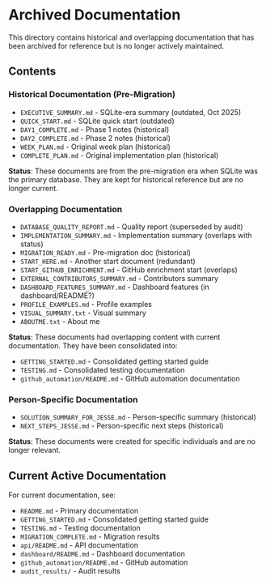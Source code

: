 # Archived Documentation

This directory contains historical and overlapping documentation that has been archived for reference but is no longer actively maintained.

## Contents

### Historical Documentation (Pre-Migration)
- `EXECUTIVE_SUMMARY.md` - SQLite-era summary (outdated, Oct 2025)
- `QUICK_START.md` - SQLite quick start (outdated)
- `DAY1_COMPLETE.md` - Phase 1 notes (historical)
- `DAY2_COMPLETE.md` - Phase 2 notes (historical)
- `WEEK_PLAN.md` - Original week plan (historical)
- `COMPLETE_PLAN.md` - Original implementation plan (historical)

**Status**: These documents are from the pre-migration era when SQLite was the primary database. They are kept for historical reference but are no longer current.

### Overlapping Documentation
- `DATABASE_QUALITY_REPORT.md` - Quality report (superseded by audit)
- `IMPLEMENTATION_SUMMARY.md` - Implementation summary (overlaps with status)
- `MIGRATION_READY.md` - Pre-migration doc (historical)
- `START_HERE.md` - Another start document (redundant)
- `START_GITHUB_ENRICHMENT.md` - GitHub enrichment start (overlaps)
- `EXTERNAL_CONTRIBUTORS_SUMMARY.md` - Contributors summary
- `DASHBOARD_FEATURES_SUMMARY.md` - Dashboard features (in dashboard/README?)
- `PROFILE_EXAMPLES.md` - Profile examples
- `VISUAL_SUMMARY.txt` - Visual summary
- `ABOUTME.txt` - About me

**Status**: These documents had overlapping content with current documentation. They have been consolidated into:
- `GETTING_STARTED.md` - Consolidated getting started guide
- `TESTING.md` - Consolidated testing documentation
- `github_automation/README.md` - GitHub automation documentation

### Person-Specific Documentation
- `SOLUTION_SUMMARY_FOR_JESSE.md` - Person-specific summary (historical)
- `NEXT_STEPS_JESSE.md` - Person-specific next steps (historical)

**Status**: These documents were created for specific individuals and are no longer relevant.

## Current Active Documentation

For current documentation, see:
- `README.md` - Primary documentation
- `GETTING_STARTED.md` - Consolidated getting started guide
- `TESTING.md` - Testing documentation
- `MIGRATION_COMPLETE.md` - Migration results
- `api/README.md` - API documentation
- `dashboard/README.md` - Dashboard documentation
- `github_automation/README.md` - GitHub automation
- `audit_results/` - Audit results

